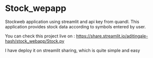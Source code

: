 # Stock_wepapp
Stockweb application using streamlit and api key from quandl. This application provides stock data according to symbols entered by user.

You can check this project live on :
https://share.streamlit.io/aditingale-hash/stock_webapp/Stock.py

I have deploy it on streamlit sharing, which is quite simple and easy
